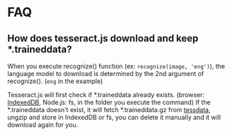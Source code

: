 FAQ
===

## How does tesseract.js download and keep \*.traineddata?

When you execute recognize() function (ex: `recognize(image, 'eng')`), the language model to download is determined by the 2nd argument of recognize(). (`eng` in the example)

Tesseract.js will first check if \*.traineddata already exists. (browser: [IndexedDB](https://developer.mozilla.org/en-US/docs/Web/API/IndexedDB_API), Node.js: fs, in the folder you execute the command) If the \*.traineddata doesn't exist, it will fetch \*.traineddata.gz from [tessdata](https://github.com/naptha/tessdata), ungzip and store in IndexedDB or fs, you can delete it manually and it will download again for you.
